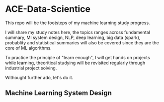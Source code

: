# ACE-Data-Scientice

This repo will be the footsteps of my machine learning study progress.

I will share my study notes here, the topics ranges across fundamental summary, Ml system design, NLP, deep learning, big data (spark), probablity and statistical summaries will also be covered since they are the core of ML algorithms. 

To practice the principle of "learn enough", I will get hands on projects while learning, theoritical studying will be revisited regularly through industrial project solving. 


Withought further ado, let's do it.

## Machine Learning System Design
